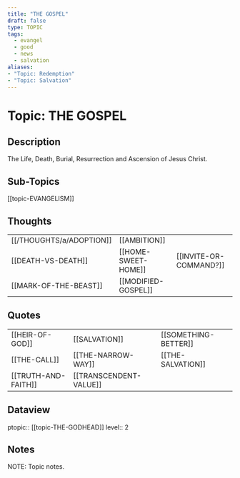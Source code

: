 ```yaml
---
title: "THE GOSPEL"
draft: false
type: TOPIC
tags:
  - evangel
  - good
  - news
  - salvation
aliases: 
- "Topic: Redemption"
- "Topic: Salvation"
---
```

# Topic: THE GOSPEL
## Description
The Life, Death, Burial, Resurrection and Ascension of Jesus Christ.

## Sub-Topics
[[topic-EVANGELISM]]

## Thoughts
|     |     |     |
| --- | --- | --- |
| [[/THOUGHTS/a/ADOPTION]] | [[AMBITION]] |
| [[DEATH-VS-DEATH]] | [[HOME-SWEET-HOME]] | [[INVITE-OR-COMMAND?]] |
| [[MARK-OF-THE-BEAST]] | [[MODIFIED-GOSPEL]] |

## Quotes
|     |     |     |
| --- | --- | --- |
| [[HEIR-OF-GOD]] | [[SALVATION]] | [[SOMETHING-BETTER]] |
| [[THE-CALL]] | [[THE-NARROW-WAY]] | [[THE-SALVATION]] |
| [[TRUTH-AND-FAITH]] | [[TRANSCENDENT-VALUE]] |

## Dataview
ptopic:: [[topic-THE-GODHEAD]]
level:: 2

## Notes
NOTE: Topic notes.